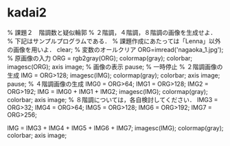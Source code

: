 # kadai2
% 課題２　階調数と疑似輪郭
% ２階調，４階調，８階調の画像を生成せよ．
% 下記はサンプルプログラムである．
% 課題作成にあたっては「Lenna」以外の画像を用いよ．
clear; % 変数のオールクリア
ORG=imread('nagaoka_1.jpg'); % 原画像の入力
ORG = rgb2gray(ORG); colormap(gray); colorbar;
imagesc(ORG); axis image; % 画像の表示
pause; % 一時停止
% ２階調画像の生成
IMG = ORG>128;
imagesc(IMG); colormap(gray); colorbar; axis image;
pause;
% ４階調画像の生成
IMG0 = ORG>64;
IMG1 = ORG>128;
IMG2 = ORG>192;
IMG = IMG0 + IMG1 + IMG2;
imagesc(IMG); colormap(gray); colorbar; axis image;
% ８階調については，各自検討してください．
IMG3 = ORG>32;
IMG4 = ORG>64;
IMG5 = ORG>128;
IMG6 = ORG>192;
IMG7 = ORG>256;

IMG = IMG3 + IMG4 + IMG5 + IMG6 + IMG7;
imagesc(IMG); colormap(gray); colorbar; axis image;
